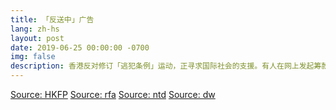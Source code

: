 ```yaml
---
title: 「反送中」广告
lang: zh-hs
layout: post
date: 2019-06-25 00:00:00 -0700
img: false
description: 香港反对修订「逃犯条例」运动，正寻求国际社会的支援。有人在网上发起筹款，用作在海外刊登广告，筹款于周二（25日）截止，共筹得逾500万元。
---
```


[Source: HKFP](https://www.hongkongfp.com/2019/06/25/hongkongers-raise-hk5m-front-page-newspaper-ads-urging-g20-action-extradition-crisis/)
[Source: rfa](https://www.rfa.org/cantonese/news/htm/tw-video-06252019074047.html)
[Source: ntd](https://www.ntdtv.com/b5/2019/06/25/a102608828.html)
[Source: dw](https://www.dw.com/zh/%E4%B8%BA%E5%9C%A8%E5%9B%BD%E9%99%85%E6%8A%A5%E7%AB%A0%E7%99%BB%E5%B9%BF%E5%91%8A-%E6%B8%AF%E6%B4%BB%E5%8A%A8%E4%BA%BA%E5%A3%AB%E4%BC%97%E7%AD%B9500%E4%B8%87%E6%B8%AF%E5%B8%81/a-49350494)